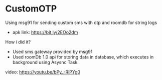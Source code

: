 # CustomOTP

Using msg91 for sending custom sms with otp and roomdb for string logs

- apk link: https://bit.ly/2EOo2dm


How i did it?

   - Used sms gateway provided by msg91
   - Used roomDb 1.0 api for storing data in database, which executes in background using Asysnc Task

video: https://youtu.be/bPy_-RlPYg0
